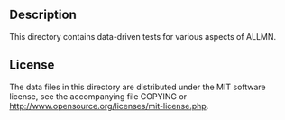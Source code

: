 Description
------------

This directory contains data-driven tests for various aspects of ALLMN.

License
--------

The data files in this directory are distributed under the MIT software
license, see the accompanying file COPYING or
http://www.opensource.org/licenses/mit-license.php.

